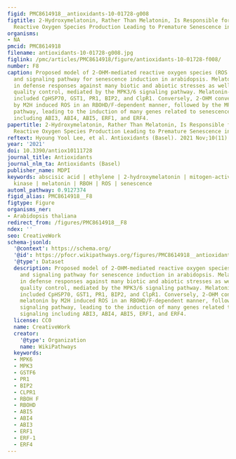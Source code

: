 ```yaml
---
figid: PMC8614918__antioxidants-10-01728-g008
figtitle: 2-Hydroxymelatonin, Rather Than Melatonin, Is Responsible for RBOH-Dependent
  Reactive Oxygen Species Production Leading to Premature Senescence in Plants
organisms:
- NA
pmcid: PMC8614918
filename: antioxidants-10-01728-g008.jpg
figlink: /pmc/articles/PMC8614918/figure/antioxidants-10-01728-f008/
number: F8
caption: Proposed model of 2-OHM-mediated reactive oxygen species (ROS production
  and signaling pathway for senescence induction in arabidopsis. Melatonin is involved
  in defense responses against many biotic and abiotic stresses as well as in protein
  quality control, mediated by the MPK3/6 signaling pathway. Melatonin-induced genes
  included CpHSP70, GST1, PR1, BIP2, and ClpR1. Conversely, 2-OHM converted from melatonin
  by M2H induced ROS in an RBOHD/F-dependent manner, followed by the MPK3/6 signaling
  pathway, leading to the induction of many genes related to senescence signaling
  including ABI3, ABI4, ABI5, ERF1, and ERF4.
papertitle: 2-Hydroxymelatonin, Rather Than Melatonin, Is Responsible for RBOH-Dependent
  Reactive Oxygen Species Production Leading to Premature Senescence in Plants.
reftext: Hyoung Yool Lee, et al. Antioxidants (Basel). 2021 Nov;10(11):1728.
year: '2021'
doi: 10.3390/antiox10111728
journal_title: Antioxidants
journal_nlm_ta: Antioxidants (Basel)
publisher_name: MDPI
keywords: abscisic acid | ethylene | 2-hydroxymelatonin | mitogen-activated protein
  kinase | melatonin | RBOH | ROS | senescence
automl_pathway: 0.9127374
figid_alias: PMC8614918__F8
figtype: Figure
organisms_ner:
- Arabidopsis thaliana
redirect_from: /figures/PMC8614918__F8
ndex: ''
seo: CreativeWork
schema-jsonld:
  '@context': https://schema.org/
  '@id': https://pfocr.wikipathways.org/figures/PMC8614918__antioxidants-10-01728-g008.html
  '@type': Dataset
  description: Proposed model of 2-OHM-mediated reactive oxygen species (ROS production
    and signaling pathway for senescence induction in arabidopsis. Melatonin is involved
    in defense responses against many biotic and abiotic stresses as well as in protein
    quality control, mediated by the MPK3/6 signaling pathway. Melatonin-induced genes
    included CpHSP70, GST1, PR1, BIP2, and ClpR1. Conversely, 2-OHM converted from
    melatonin by M2H induced ROS in an RBOHD/F-dependent manner, followed by the MPK3/6
    signaling pathway, leading to the induction of many genes related to senescence
    signaling including ABI3, ABI4, ABI5, ERF1, and ERF4.
  license: CC0
  name: CreativeWork
  creator:
    '@type': Organization
    name: WikiPathways
  keywords:
  - MPK6
  - MPK3
  - GSTF6
  - PR1
  - BIP2
  - CLPR1
  - RBOH F
  - RBOHD
  - ABI5
  - ABI4
  - ABI3
  - ERF1
  - ERF-1
  - ERF4
---
```

